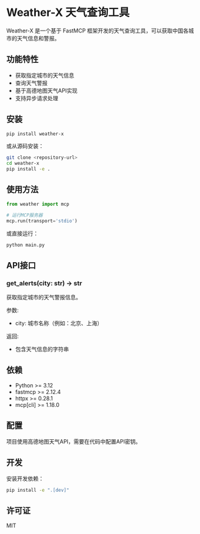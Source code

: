 # Weather-X 天气查询工具

Weather-X 是一个基于 FastMCP 框架开发的天气查询工具，可以获取中国各城市的天气信息和警报。

## 功能特性

- 获取指定城市的天气信息
- 查询天气警报
- 基于高德地图天气API实现
- 支持异步请求处理

## 安装

```bash
pip install weather-x
```

或从源码安装：

```bash
git clone <repository-url>
cd weather-x
pip install -e .
```

## 使用方法

```python
from weather import mcp

# 运行MCP服务器
mcp.run(transport='stdio')
```

或直接运行：

```bash
python main.py
```

## API接口

### get_alerts(city: str) -> str

获取指定城市的天气警报信息。

参数:
- city: 城市名称（例如：北京、上海）

返回:
- 包含天气信息的字符串

## 依赖

- Python >= 3.12
- fastmcp >= 2.12.4
- httpx >= 0.28.1
- mcp[cli] >= 1.18.0

## 配置

项目使用高德地图天气API，需要在代码中配置API密钥。

## 开发

安装开发依赖：

```bash
pip install -e ".[dev]"
```

## 许可证

MIT